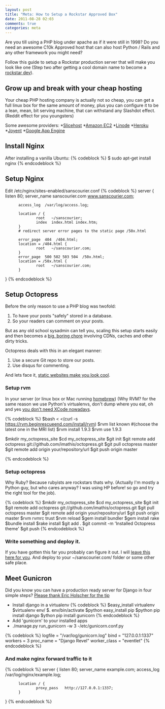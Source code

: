 ```yaml
---
layout: post
title: "Meta: How to Setup a Rockstar Approved Box"
date: 2011-08-28 02:03
comments: true
categories: meta
---
```


Are you till using a PHP blog under apache as if it were still in 1998?
Do you need an awesome C10k Approved host that can also host Python / Rails 
and any other framework you might need?

Follow this guide to setup a Rockstar production server that will make
you look like one (Step two after getting a cool domain name to become a [rockstar dev](http://blip.tv/railsconf/railsconf-09-chris-wanstrath-how-to-become-a-famous-rails-developer-ruby-rockstar-or-code-ninja-2096742)).

Grow up and break with your cheap hosting
-----------------------------------------
Your cheap PHP hosting company is actually not so cheap, you can get
a full linux box for the same amount of money, plus you can
configure it to be a lean, mean, bit serving machine, that
can withstand any Slashdot effect. (Reddit effect for you youngsters)

Some awesome providers:
*[Slicehost](http://slicehost.com)
*[Amazon EC2](http://aws.amazon.com/ec2/)
*[Linode](http://linode.com)
*[Heroku](http://heroku.com)
*[Joyent](http://joyent.com)
*[Google  App Engine](http://appengine.google.com)

Install Nginx
-------------
After installing a vanilla Ubuntu:
{% codeblock %}
  $ sudo apt-get install nginx
{% endcodeblock %}

Setup Nginx
-----------

Edit /etc/nginx/sites-enabled/sanscourier.conf
{% codeblock %}
  server {
          listen   80;
          server_name  sanscourier.com www.sanscourier.com;

          access_log  /var/log/access.log;

          location / {
                  root   ~/sanscourier;
                  index  index.html index.htm;
          }
          # redirect server error pages to the static page /50x.html

          error_page  404  /404.html;
          location = /404.html {
                  root   ~/sanscourier.com;
          }
          error_page  500 502 503 504  /50x.html;
          location = /50x.html {
                  root   ~/sanscourier.com;
          }
  }
{% endcodeblock %}

Setup Octopress
---------------
Before the only reason to use a PHP blog was twofold:
1. To have your posts "safely" stored in a database.
2. So your readers can comment on your posts.

But as any old school sysadmin can tell you, scaling
this setup starts easily and then becomes a [big, boring chore](http://net.tutsplus.com/articles/scaling-wordpress-for-hi-traffic/) involving CDNs, caches and other dirty tricks.

Octopress deals with this in an elegant manner:
1. Use a secure Git repo to store our posts.
2. Use disqus for commenting.

And lets face it, [static websites make you look
cool](http://www.rubyinside.com/jekyll-a-ruby-powered-static-site-generator-2716.html).

### Setup rvm

In your server (or linux box or Mac running [homebrew](https://github.com/mxcl/homebrew))
(Why RVM? for the same reason we use Python's virtualenvs, don't dump
where you eat, oh and yes [you don't need XCode nowadays](https://github.com/kennethreitz/osx-gcc-installer).

{% codeblock %}
  $bash < <(curl -s https://rvm.beginrescueend.com/install/rvm)
  $rvm list known #(choose the latest one in the MRI list)
  $rvm install 1.9.3
  $rvm use 1.9.3

  $mkdir my_octopress_site
  $cd my_octopress_site
  $git init
  $git remote add octopress git://github.com/imathis/octopress.git
  $git pull octopress master
  $git remote add origin your/repository/url
  $git push origin master
>
{% endcodeblock %}


### Setup octopress
Why Ruby? Because rubyists are rockstars thats why. (Actually I'm mostly
a Python guy, but who cares anyway? I was using HP before! so go and try the right tool for the job).

{% codeblock %}
  $mkdir my_octopress_site
  $cd my_octopress_site
  $git init
  $git remote add octopress git://github.com/imathis/octopress.git
  $git pull octopress master
  $git remote add origin your/repository/url
  $git push origin master
  $rvm rvmrc trust
  $rvm reload
  $gem install bundler
  $gem install rake
  $bundle install
  $rake install
  $git add .
  $git commit -m 'Installed Octopress theme'
  $git push
{% endcodeblock %}

### Write something and deploy it.
If you have gotten this far you probably can figure it out.
I will [leave this here for you](http://octopress.org/docs/blogging/).
And deploy to your ~/sanscourier.com/ folder or some other safe place.

Meet Gunicron
-------------
Did you know you can have a production ready server for Django in four
simple steps? [Please thank Eric Holscher for the tip](http://ericholscher.com/blog/2010/aug/16/lessons-learned-dash-easy-django-deployment/)

* Install django in a virtualenv
{% codeblock %}
  $easy_install virtualenv
  $virtualenv env/
  $. env/bin/activate
  $python easy_install pip
  $python pip install django
  $ython pip install gunicorn
{% endcodeblock %}
* Add 'gunicorn' to your installed apps
* ./manage.py run_gunicorn -w 3 -/etc/gunicorn.conf.py

{% codeblock %}
  logfile = "/var/log/gunicorn.log"
  bind = "127.0.0.1:1337"
  workers = 3
  proc_name = "Django Revel"
  worker_class = "eventlet"
{% endcodeblock %}
### And make nginx forward traffic to it
{% codeblock %}
  server {
          listen 80;
          server_name  example.com;
          access_log  /var/log/nginx/example.log;

          location / {
                  proxy_pass   http://127.0.0.1:1337;
          }
  }
{% endcodeblock %}
